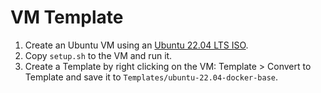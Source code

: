 # VM Template

1. Create an Ubuntu VM using an [Ubuntu 22.04 LTS ISO](https://ubuntu.com/download/server).
2. Copy `setup.sh` to the VM and run it.
3. Create a Template by right clicking on the VM: Template > Convert to Template and save it to `Templates/ubuntu-22.04-docker-base`.

<!--- TODO use Packer to create the template --->

